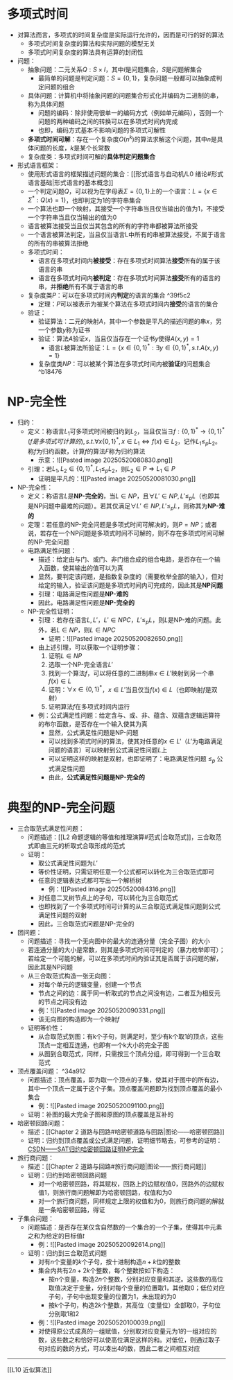 # 多项式时间
- 对算法而言，多项式的时间复杂度是实际运行允许的，因而是可行的好的算法
	- 多项式时间复杂度的算法和实际问题的模型无关
	- 多项式时间复杂度的算法具有运算的封闭性
- 问题：
	- 抽象问题：二元关系$Q:S\times I$，其中$I$是问题集合，$S$是问题解集合
		- 最简单的问题是判定问题：$S=\{0,1\}$，复杂问题一般都可以抽象成判定问题的组合
	- 具体问题：计算机中将抽象问题的问题集合形式化并编码为二进制的串，称为具体问题
		- 问题的编码：除非使用很单一的编码方式（例如单元编码），否则一个问题的两种编码之间的转换可以在多项式时间内完成
		- 也即，编码方式基本不影响问题的多项式可解性
	- **多项式时间可解**：存在一个复杂度$O(n^k)$的算法求解这个问题，其中$n$是具体问题的长度，$k$是某个长常数
	- 复杂度类：多项式时间可解的**具体判定问题集合**
- 形式语言框架：
	- 使用形式语言的框架描述问题的集合：[[形式语言与自动机/L0 绪论#形式语言基础|形式语言的基本概念]]
	- 一个判定问题$Q$，可以视为在字母表$\Sigma = \{0,1\}$上的一个语言：$L=\{x\in\Sigma^*:Q(x)=1\}$，也即判定为1的字符串集合
	- 一个算法也即一个映射，其接受一个字符串当且仅当输出的值为1，不接受一个字符串当且仅当输出的值为0
	- 语言被算法接受当且仅当其包含的所有的字符串都被算法所接受
	- 一个语言被算法判定，当且仅当语言L中所有的串被算法接受，不属于语言的所有的串被算法拒绝
	- 多项式时间：
		- 语言在多项式时间内**被接受**：存在多项式时间算法**接受**所有的属于该语言的串
		- 语言在多项式时间内**被判定**：存在多项式时间算法**接受**所有的语言的串，并**拒绝**所有不属于语言的串
	- 复杂度类$P$：可以在多项式时间内**判定**的语言的集合 ^39f5c2
		- 定理：$P$可以被表示为被某个算法在多项式时间内**接受**的语言的集合
	- 验证：
		- 验证算法：二元的映射$A$，其中一个参数是平凡的描述问题的串$x$，另一个参数$y$称为证书
		- 验证：算法$A$验证$x$，当且仅当存在一个证书$y$使得$A(x,y)=1$
			- 语言$L$被算法所验证：$L=\{x\in\{0,1\}^*:\exists y\in\{0,1\}^*,s.t.A(x,y)=1\}$
		- 复杂度类$NP$：可以被某个算法在多项式时间内被**验证**的问题集合 ^b18476
# NP-完全性
- 归约：
	- 定义：称语言$L_1$可多项式时间被归约到$L_2$，当且仅当$\exists f:\{0,1\}^*\rightarrow\{0,1\}^*(f是多项式可计算的),s.t. \forall x\{0,1\}^*,x\in L_1\Leftrightarrow f(x)\in L_2$，记作$L_1\leq_p L_2$。称$f$为归约函数，计算$f$的算法$F$称为归约算法
		- 示意：![[Pasted image 20250520080830.png]]
	- 引理：若$L_1,L_2\in\{0,1\}^*,L_1\leq_pL_2$，则$L_2\in P\Rightarrow L_1\in P$
		- 证明是平凡的：![[Pasted image 20250520081030.png]]
- NP-完全性：
	- 定义：称语言$L$是**NP-完全的**，当$L\in NP$，且$\forall L'\in NP,L'\leq_p L$（也即其是NP问题中最难的问题）。若其仅满足$\forall L'\in NP,L'\leq_p L$，则称其为**NP-难的**
	- 定理：若任意的NP-完全问题是多项式时间可解决的，则$P=NP$；或者说，若存在一个NP问题是多项式时间不可解的，则不存在多项式时间可解的NP-完全问题
	- 电路满足性问题：
		- 描述：给定由与门、或门、非门组合成的组合电路，是否存在一个输入函数，使其输出的值可以为真
		- 显然，要判定该问题，是指数复杂度的（需要枚举全部的输入），但对给定的输入，验证该问题是多项式时间内可完成的，因此其是**NP问题**
		- 引理：电路满足性问题是**NP-难的**
		- 因此，电路满足性问题是**NP-完全的**
	- NP-完全性证明：
		- 引理：若存在语言$L,L'$，$L'\in NPC$，$L'\leq_p L$，则$L$是NP-难的问题。此外，若$L\in NP$，则$L\in NPC$
			- 证明：![[Pasted image 20250520082650.png]]
		- 由上述引理，可以获取一个证明步骤：
			1. 证明$L\in NP$
			2. 选取一个NP-完全语言$L'$
			3. 找到一个算法$f$，可以将任意的二进制串$x\in L'$映射到另一个串$f(x)\in L$
			4. 证明：$\forall x\in\{0,1\}^*$，$x\in L'$当且仅当$f(x)\in L$（也即映射$f$是双射）
			5. 证明算法$f$在多项式时间内运行
		- 例：公式满足性问题：给定含与、或、非、蕴含、双蕴含逻辑运算符的布尔函数，是否存在一个输入使其为真
			- 显然，公式满足性问题是NP-问题
			- 可以找到多项式时间的算法，使其对任意的$x\in L'$（$L'$为电路满足问题的语言）可以映射到公式满足性问题$L$上
			- 可以证明这样的映射是双射，也即证明了：电路满足性问题 $\leq_p$ 公式满足性问题
			- 由此，**公式满足性问题是NP-完全的**
# 典型的NP-完全问题
- 三合取范式满足性问题：
	- 问题描述：[[L2 命题逻辑的等值和推理演算#范式|合取范式]]，三合取范式即由三元的析取式合取形成的范式
	- 证明：
		- 取公式满足性问题为$L'$
		- 等价性证明，只需证明任意一个公式都可以转化为三合取范式即可
		- 任意的逻辑表达式都可写出一个解析树
			- 例：![[Pasted image 20250520084316.png]]
		- 对任意二叉树节点上的子句，可以转化为三合取范式
		- 也即找到了一个多项式时间可计算的从三合取范式满足性问题到公式满足性问题的双射
		- 因此，三合取范式问题是NP-完全的
- 团问题：
	- 问题描述：寻找一个无向图中的最大的连通分量（完全子图）的大小
	- 若连通分量的大小是常数，则其是多项式时间可判定的（暴力枚举即可）；若给定一个可能的解，可以在多项式时间内验证其是否属于该问题的解，因此其是NP问题
	- 从三合取范式构造一张无向图：
		- 对每个单元的逻辑变量，创建一个节点
		- 节点之间的边：属于同一析取式的节点之间没有边，二者互为相反元的节点之间没有边
		- 例：![[Pasted image 20250520090331.png]]
		- 该无向图的构造即为一个映射$f$
	- 证明等价性：
		- 从合取范式到图：有k个子句，则满足时，至少有k个取1的顶点，这些顶点一定相互连通，也即有一个k大小的完全子图
		- 从图到合取范式，同样，只需按三个顶点分组，即可得到一个三合取范式
- 顶点覆盖问题： ^34a912
	- 问题描述：顶点覆盖，即为取一个顶点的子集，使其对于图中的所有边，其中一个顶点一定属于这个子集。顶点覆盖问题即为找到顶点覆盖的最小集合
		- 例：![[Pasted image 20250520091100.png]]
	- 证明：补图的最大完全子图和原图的顶点覆盖是互补的
- 哈密顿回路问题：
	- 描述：[[Chapter 2 道路与回路#哈密顿道路与回路|图论——哈密顿回路]]
	- 证明：归约到顶点覆盖或公式满足问题，证明细节略去，可参考的证明：[CSDN——SAT归约哈密顿回路证明NP完全](https://blog.csdn.net/weixin_58140705/article/details/137030103)
- 旅行商问题：
	- 描述：[[Chapter 2 道路与回路#旅行商问题|图论——旅行商问题]]
	- 证明：归约到哈密顿回路问题
		- 对一个哈密顿回路，将其赋权，回路上的边赋权值0，回路外的边赋权值1，则旅行商问题解即为哈密顿回路，权值和为0
		- 对一个旅行商问题，同样规定上限的权值和为0，则旅行商问题的解就是一条哈密顿回路，得证
- 子集合问题：
	- 问题描述：是否存在某仅含自然数的一个集合的一个子集，使得其中元素之和为给定的目标值$t$
		- 例：![[Pasted image 20250520092614.png]]
	- 证明：归约到三合取范式问题
		- 对有$n$个变量的$k$个子句，按十进制构造$n+k$位的整数
		- 集合内共有$2n+2k$个整数，每个整数按如下构造：
			- 按$n$个变量，构造$2n$个整数，分别对应变量和其逆。这些数的高位取值决定于变量，分别对每个变量的位置取1，其他取0；低位对应子句，子句中出现变量的位置为1，未出现的为0
			- 按$k$个子句，构造$2k$个整数，其高位（变量位）全部取0，子句位分别取1和2
		- 例：![[Pasted image 20250520100039.png]]
		- 对使得原公式成真的一组赋值，分别取对应变量元为1的一组对应的数，这些数之和恰好可以使高位满足这样的和。对低位，则通过取子句对应的数的方式，可以凑出4的数，因此二者之间相互对应
---
[[L10 近似算法]]